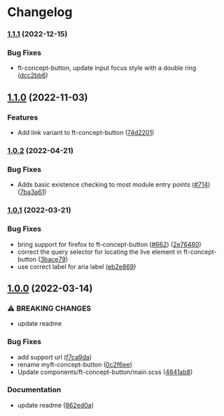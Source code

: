 # Changelog

### [1.1.1](https://www.github.com/Financial-Times/origami/compare/ft-concept-button-v1.1.0...ft-concept-button-v1.1.1) (2022-12-15)


### Bug Fixes

* ft-concept-button, update input focus style with a double ring ([dcc2bb6](https://www.github.com/Financial-Times/origami/commit/dcc2bb673293f19e491fc30aa815cf7d6ad05a38))

## [1.1.0](https://www.github.com/Financial-Times/origami/compare/ft-concept-button-v1.0.2...ft-concept-button-v1.1.0) (2022-11-03)


### Features

* Add link variant to ft-concept-button ([74d2201](https://www.github.com/Financial-Times/origami/commit/74d2201ccb935c876e79d006bfdb22f71cbdeebb))

### [1.0.2](https://www.github.com/Financial-Times/origami/compare/ft-concept-button-v1.0.1...ft-concept-button-v1.0.2) (2022-04-21)


### Bug Fixes

* Adds basic existence checking to most module entry points ([#714](https://www.github.com/Financial-Times/origami/issues/714)) ([7ba3a61](https://www.github.com/Financial-Times/origami/commit/7ba3a61d0de2a32d3a27a225fd4258b3820c7bda))

### [1.0.1](https://www.github.com/Financial-Times/origami/compare/ft-concept-button-v1.0.0...ft-concept-button-v1.0.1) (2022-03-21)


### Bug Fixes

* bring support for firefox to ft-concept-button ([#662](https://www.github.com/Financial-Times/origami/issues/662)) ([2e76480](https://www.github.com/Financial-Times/origami/commit/2e76480eaf2a3ff676c23dd8175916f4a8ebb0b4))
* correct the query selector for locating the live element in ft-concept-button ([3bace79](https://www.github.com/Financial-Times/origami/commit/3bace79f91ceadca3f65d58b50bcc57fc57af327))
* use correct label for aria label ([eb2e869](https://www.github.com/Financial-Times/origami/commit/eb2e869ba3b0b54fb75f0bb92dbcce0aebfc2a89))

## [1.0.0](https://www.github.com/Financial-Times/origami/compare/ft-concept-button-v0.0.0...ft-concept-button-v1.0.0) (2022-03-14)


### ⚠ BREAKING CHANGES

* update readme

### Bug Fixes

* add support url ([f7ca9da](https://www.github.com/Financial-Times/origami/commit/f7ca9da62c3dbdacf77cd6129f9f433bbebdc1ec))
* rename myft-concept-button ([0c2f6ee](https://www.github.com/Financial-Times/origami/commit/0c2f6eed77d69fe69d2b0a0539a7914eb64287fd))
* Update components/ft-concept-button/main.scss ([4841ab8](https://www.github.com/Financial-Times/origami/commit/4841ab853dfe184f1a5d9b49e11d7f2d2215a55e))


### Documentation

* update readme ([862ed0a](https://www.github.com/Financial-Times/origami/commit/862ed0aa2aef3570e04c7d20bfdc0d40277cc6ee))
